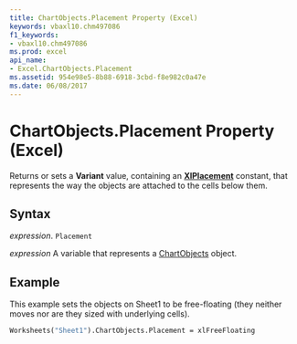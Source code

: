 ```yaml
---
title: ChartObjects.Placement Property (Excel)
keywords: vbaxl10.chm497086
f1_keywords:
- vbaxl10.chm497086
ms.prod: excel
api_name:
- Excel.ChartObjects.Placement
ms.assetid: 954e98e5-8b88-6918-3cbd-f8e982c0a47e
ms.date: 06/08/2017
---
```



# ChartObjects.Placement Property (Excel)

Returns or sets a  **Variant** value, containing an **[XlPlacement](Excel.XlPlacement.md)** constant, that represents the way the objects are attached to the cells below them.


## Syntax

 _expression_. `Placement`

 _expression_ A variable that represents a [ChartObjects](Excel.ChartObjects.md) object.


## Example

This example sets the objects on Sheet1 to be free-floating (they neither moves nor are they sized with underlying cells).


```vb
Worksheets("Sheet1").ChartObjects.Placement = xlFreeFloating
```


